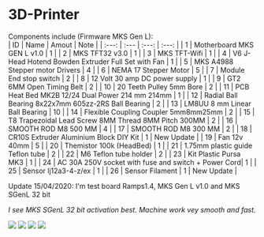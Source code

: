 # 3D-Printer
Components include (Firmware MKS Gen L):           
| ID | Name | Amout | Note |
| :---: | :--- | :---: | :---: |
| 1 | Motherboard MKS GEN L v1.0 | 1 |
| 2 | MKS TFT32 v3.0 | 1 |
| 3 | MKS TFT-Wifi | 1 |
| 4 | V6 J-Head Hotend Bowden Extruder Full Set with Fan  | 1 |
| 5 | MKS A4988 Stepper motor Drivers | 4 |
| 6 | NEMA 17 Stepper Motor | 5 |
| 7 | Module End stop switch | 2 |
| 8 | 12 Volt 30 amp DC power supply | 1 |
| 9 | GT2 6MM Open Timing Belt | 2 |
| 10 | 20 Teeth Pulley 5mm Bore | 2 |
| 11 | PCB Heat Bed MK2B 12/24 Dual Power 214 mm 214mm | 1 |
| 12 | Radial Ball Bearing 8x22x7mm 605zz-2RS Ball Bearing | 2 |
| 13 | LM8UU 8 mm Linear Ball Bearing | 10 |
| 14 | Flexible Coupling Coupler 5mm8mm25mm | 2 |
| 15 | T8 Trapezoidal Lead Screw 8MM Thread 8MM Pitch 300MM | 2 |
| 16 | SMOOTH ROD M8 500 MM | 4 |
| 17 | SMOOTH ROD M8 300 MM | 2 |
| 18 | CR10S Extruder Aluminium Block DIY Kit | 1 | New Update |
| 19 | Fan 12v 40mm | 5 |
| 20 | Themistor 100k (HeadBed) | 1 |
| 21 | 1.75mm plastic guide Teflon tube | 2 |
| 22 | M6 Teflon tube holder | 2 |
| 23 | Kit Plastic Pursa MK3 | 1 |
| 24 | AC 30A 250V socket with fuse and switch + Power Cord| 1 |
| 25 | Sensor lj12a3-4-z/ex | 1 |
| 26 | Sensor Filament | 1 | New Update |

Update 15/04/2020: I'm test board Ramps1.4, MKS Gen L v1.0 and MKS SGenL 32 bit

*I see MKS SGenL 32 bit activation best. Machine work vey smooth and fast.*

<img src="https://github.com/lhnguyen99/3D-Printer/blob/master/img/04_15_2020(1).JPG">

<img src="https://github.com/lhnguyen99/3D-Printer/blob/master/img/04_15_2020(2).JPG">

<img src="https://github.com/lhnguyen99/3D-Printer/blob/master/img/04_15_2020(3).JPG">

<img src="https://github.com/lhnguyen99/3D-Printer/blob/master/img/04_15_2020(4).JPG">
